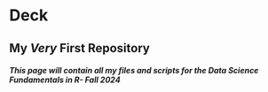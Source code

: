 # Deck
## My *Very* First Repository
##### This page will contain all my files and scripts for the Data Science Fundamentals in R- Fall 2024